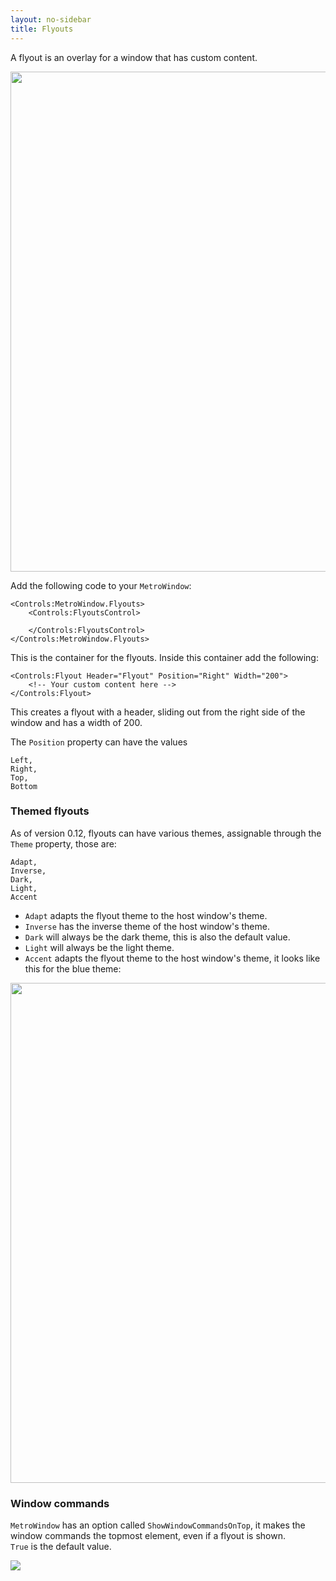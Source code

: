 ```yaml
---
layout: no-sidebar
title: Flyouts
---
```


A flyout is an overlay for a window that has custom content.

<img src="{{site.baseurl}}/images/flyout-demo-dark.png" style="width: 800px;"/>

Add the following code to your `MetroWindow`:

    <Controls:MetroWindow.Flyouts>
        <Controls:FlyoutsControl>
            
        </Controls:FlyoutsControl>
    </Controls:MetroWindow.Flyouts>
    
This is the container for the flyouts.
Inside this container add the following:

    <Controls:Flyout Header="Flyout" Position="Right" Width="200">
        <!-- Your custom content here -->
    </Controls:Flyout>
    
This creates a flyout with a header, sliding out from the right side of the window and has a width of 200.

The `Position` property can have the values

    Left,
    Right,
    Top,
    Bottom


### Themed flyouts
As of version 0.12, flyouts can have various themes, assignable through the `Theme` property, those are:

    Adapt,
    Inverse,
    Dark,
    Light,
    Accent

- `Adapt` adapts the flyout theme to the host window's theme.  
- `Inverse` has the inverse theme of the host window's theme.  
- `Dark` will always be the dark theme, this is also the default value.  
- `Light` will always be the light theme.  
- `Accent` adapts the flyout theme to the host window's theme, it looks like this for the blue theme:

<img src="{{site.baseurl}}/images/flyout-demo-accent.png" style="width: 800px;"/>

### Window commands
`MetroWindow` has an option called `ShowWindowCommandsOnTop`, it makes the window commands the topmost element, even if a flyout is shown.  
`True` is the default value.

![]({{site.baseurl}}/images/showwindowcommandsontop.png)
